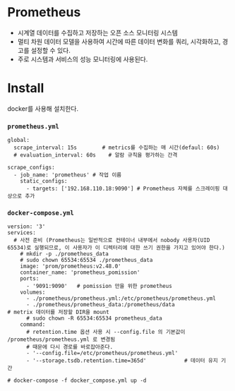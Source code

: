 # Prometheus

- 시계열 데이터를 수집하고 저장하는 오픈 소스 모니터링 시스템
- 멀티 차원 데이터 모델을 사용하여 시간에 따른 데이터 변화를 쿼리, 시각화하고, 경고를 설정할 수 있다.
- 주로 시스템과 서비스의 성능 모니터링에 사용된다.





# Install

docker를 사용해 설치한다.



### `prometheus.yml`

```
global:
  scrape_interval: 15s        # metrics를 수집하는 매 시간(defaul: 60s) 
  # evaluation_interval: 60s    # 알람 규칙을 평가하는 간격

scrape_configs:
  - job_name: 'prometheus' # 작업 이름
    static_configs:
      - targets: ['192.168.110.18:9090'] # Prometheus 자체를 스크레이핑 대상으로 추가
```



### `docker-compose.yml`

```
version: '3'
services:
  # 사전 준비 (Prometheus는 일반적으로 컨테이너 내부에서 nobody 사용자(UID 65534)로 실행되므로, 이 사용자가 이 디렉터리에 대한 쓰기 권한을 가지고 있어야 한다.)
    # mkdir -p ./prometheus_data
    # sudo chown 65534:65534 ./prometheus_data  
    image: 'prom/prometheus:v2.48.0'
    container_name: 'prometheus_pomission'
    ports: 
      - '9091:9090'   # pomission 만을 위한 prometheus
    volumes:
      - ./prometheus/prometheus.yml:/etc/prometheus/prometheus.yml
      - ./prometheus/prometheus_data:/prometheus/data                    # metrix 데이터를 저장할 DIR을 mount
      # sudo chown -R 65534:65534 prometheus_data
    command:  
      # retention.time 옵션 사용 시 --config.file 의 기본값이 /prometheus/prometheus.yml 로 변경됨
      # 때문에 다시 경로를 바로잡아준다.
      - '--config.file=/etc/prometheus/prometheus.yml'                    
      - '--storage.tsdb.retention.time=365d'			# 데이터 유지 기간
      
# docker-compose -f docker_compose.yml up -d
```





